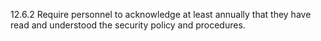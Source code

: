 12.6.2 Require personnel to acknowledge at least annually that they have read and understood the security policy and procedures. 